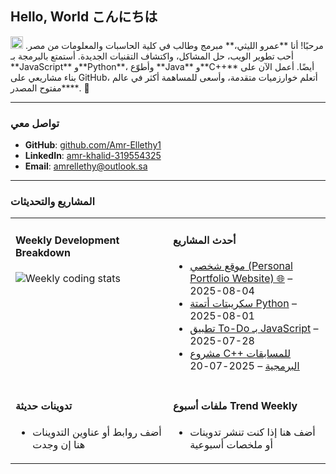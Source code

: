 ## Hello, World こんにちは

<img src="https://x.tw93.fun/images/hi.gif" alt="Hi" width="20"/>  
مرحبًا! أنا **عمرو الليثي،** مبرمج وطالب في كلية الحاسبات والمعلومات من مصر. أحب تطوير الويب، حل المشاكل، واكتشاف التقنيات الجديدة. أستمتع بالبرمجة بـ **JavaScript** و**Python**، وأطوّع **Java** و**C++** أيضًا. أعمل الآن على بناء مشاريعي على GitHub، أتعلم خوارزميات متقدمة، وأسعى للمساهمة أكثر في عالم **مفتوح المصدر**. 🚀  

---

###  تواصل معي

- **GitHub**: [github.com/Amr-Ellethy1](https://github.com/Amr-Ellethy1)  
- **LinkedIn**: [amr-khalid-319554325](https://www.linkedin.com/in/amr-khalid-319554325?utm_source=share&utm_campaign=share_via&utm_content=profile&utm_medium=android_app)  
- **Email**: [amrellethy@outlook.sa](mailto:amrellethy@outlook.sa)  

---

###  المشاريع والتحديثات

<table width="960px">

<tr>

<td valign="top" width="50%">

####  Weekly Development Breakdown

<picture>
  <source media="(prefers-color-scheme: dark)" srcset="https://x.tw93.fun/images/wakatime_weekly_language_stats_black.svg">
  <source media="(prefers-color-scheme: light)" srcset="https://x.tw93.fun/images/wakatime_weekly_language_stats.svg">
  <img src="https://x.tw93.fun/images/wakatime_weekly_language_stats.svg" alt="Weekly coding stats">
</picture>

</td>

<td valign="top" width="50%">

####  أحدث المشاريع

<!-- recent_releases starts -->
* <a href="#" target="_blank">موقع شخصي (Personal Portfolio Website) 🌐</a> – 2025-08-04  
* <a href="#" target="_blank">سكريبتات أتمتة Python</a> – 2025-08-01  
* <a href="#" target="_blank">تطبيق To-Do بـ JavaScript</a> – 2025-07-28  
* <a href="#" target="_blank">مشروع C++ للمسابقات البرمجية</a> – 2025-07-20  
<!-- recent_releases ends -->

</td>

</tr>

<tr>

<td valign="top" width="50%">

####  تدوينات حديثة  
<!-- blog starts -->
* أضف روابط أو عناوين التدوينات هنا إن وجدت  
<!-- blog ends -->

</td>

<td valign="top" width="50%">

####  ملفات أسبوع Trend Weekly  
<!-- weekly starts -->
* أضف هنا إذا كنت تنشر تدوينات أو ملخصات أسبوعية  
<!-- weekly ends -->

</td>

</tr>

</table>
